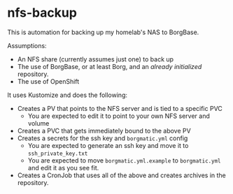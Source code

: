 # nfs-backup

This is automation for backing up my homelab's NAS to BorgBase.

Assumptions:

- An NFS share (currently assumes just one) to back up
- The use of BorgBase, or at least Borg, and an _already initialized_
  repository.
- The use of OpenShift

It uses Kustomize and does the following:

- Creates a PV that points to the NFS server and is tied to a specific PVC
  - You are expected to edit it to point to your own NFS server and volume
- Creates a PVC that gets immediately bound to the above PV
- Creates a secrets for the ssh key and `borgmatic.yml` config
  - You are expected to generate an ssh key and move it to `ssh_private_key.txt`
  - You are expected to move `borgmatic.yml.example` to `borgmatic.yml` and
    edit it as you see fit.
- Creates a CronJob that uses all of the above and creates archives in the
  repository.
